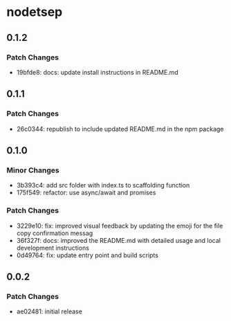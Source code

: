 # nodetsep

## 0.1.2

### Patch Changes

- 19bfde8: docs: update install instructions in README.md

## 0.1.1

### Patch Changes

- 26c0344: republish to include updated README.md in the npm package

## 0.1.0

### Minor Changes

- 3b393c4: add src folder with index.ts to scaffolding function
- 175f549: refactor: use async/await and promises

### Patch Changes

- 3229e10: fix: improved visual feedback by updating the emoji for the file copy confirmation messag
- 36f327f: docs: improved the README.md with detailed usage and local development instructions
- 0d49764: fix: update entry point and build scripts

## 0.0.2

### Patch Changes

- ae02481: initial release
